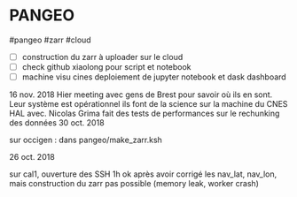 # PANGEO 
#pangeo #zarr #cloud

- [ ] construction du zarr à uploader sur le cloud
- [ ] check github xiaolong pour script et notebook
- [ ] machine visu cines deploiement de jupyter notebook et dask dashboard

16 nov. 2018
Hier meeting avec gens de Brest pour savoir où ils en sont.
Leur système est opérationnel ils font de la science sur la machine du CNES HAL avec. 
Nicolas Grima fait des tests de performances sur le rechunking des données
30 oct. 2018

sur occigen : dans pangeo/make_zarr.ksh

26 oct. 2018

sur cal1, ouverture des SSH 1h ok après avoir corrigé les nav_lat, nav_lon, mais construction du zarr pas possible (memory leak, worker crash)